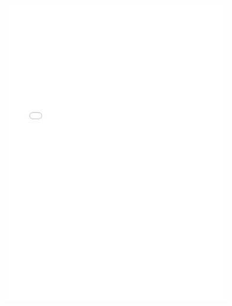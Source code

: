  <iframe src="path/to/your/file.pdf" width="600" height="800" style="border: none;">
        <p>Your browser does not support PDFs. <a href="path/to/your/file.pdf">Download the PDF</a>.</p>
 </iframe>
